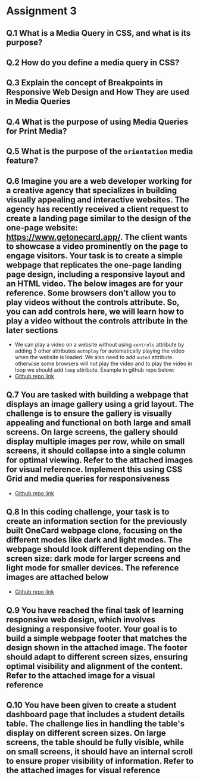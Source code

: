 # Assignment 3

## Q.1 What is a Media Query in CSS, and what is its purpose?

## Q.2 How do you define a media query in CSS?

## Q.3 Explain the concept of Breakpoints in Responsive Web Design and How They are used in Media Queries

## Q.4 What is the purpose of using Media Queries for Print Media?

## Q.5 What is the purpose of the **`orientation`** media feature?

## Q.6 Imagine you are a web developer working for a creative agency that specializes in building visually appealing and interactive websites. The agency has recently received a client request to create a landing page similar to the design of the one-page website: <https://www.getonecard.app/>. The client wants to showcase a video prominently on the page to engage visitors. Your task is to create a simple webpage that replicates the one-page landing page design, including a responsive layout and an HTML video. The below images are for your reference. Some browsers don’t allow you to play videos without the controls attribute. So, you can add controls here, we will learn how to play a video without the controls attribute in the later sections

- We can play a video on a website without using `controls` attribute by adding 3 other attributes `autoplay` for automatically playing the video when the website is loaded. We also need to add `muted` attribute otherwise some browsers will not play the video and to play the video in loop we should add `loop` attribute. Example in github repo below:
- [Github repo link](https://github.com/Steevel/DSA-Assignment-Solutions/tree/master/Web%20Dev%20Assingment%20Solutions/Projects/Assignment%203%20-%20Question%206)

## Q.7 You are tasked with building a webpage that displays an image gallery using a grid layout. The challenge is to ensure the gallery is visually appealing and functional on both large and small screens. On large screens, the gallery should display multiple images per row, while on small screens, it should collapse into a single column for optimal viewing. Refer to the attached images for visual reference. Implement this using CSS Grid and media queries for responsiveness

- [Github repo link](https://github.com/Steevel/DSA-Assignment-Solutions/tree/master/Web%20Dev%20Assingment%20Solutions/Projects/Assignment%203%20-%20Question%207%20-%20Grid)

## Q.8 In this coding challenge, your task is to create an information section for the previously built OneCard webpage clone, focusing on the different modes like dark and light modes. The webpage should look different depending on the screen size: dark mode for larger screens and light mode for smaller devices. The reference images are attached below

- [Github repo link](https://github.com/Steevel/DSA-Assignment-Solutions/tree/master/Web%20Dev%20Assingment%20Solutions/Projects/Assignment%203%20-%20Question%208)

## Q.9 You have reached the final task of learning responsive web design, which involves designing a responsive footer. Your goal is to build a simple webpage footer that matches the design shown in the attached image. The footer should adapt to different screen sizes, ensuring optimal visibility and alignment of the content. Refer to the attached image for a visual reference

## Q.10 You have been given to create a student dashboard page that includes a student details table. The challenge lies in handling the table's display on different screen sizes. On large screens, the table should be fully visible, while on small screens, it should have an internal scroll to ensure proper visibility of information. Refer to the attached images for visual reference
